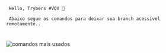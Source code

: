 ```
 Hello, Trybers #VQV 🚀
 
 Abaixo segue os comandos para deixar sua branch acessível remotamente..  
```
#
![comandos mais usados](https://res.cloudinary.com/practicaldev/image/fetch/s--qn5ru4ER--/c_limit%2Cf_auto%2Cfl_progressive%2Cq_auto%2Cw_880/https://dev-to-uploads.s3.amazonaws.com/i/zbu0eocercv8edfs846m.png)


